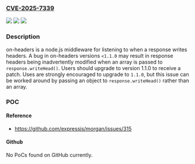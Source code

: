### [CVE-2025-7339](https://cve.mitre.org/cgi-bin/cvename.cgi?name=CVE-2025-7339)
![](https://img.shields.io/static/v1?label=Product&message=on-headers&color=blue)
![](https://img.shields.io/static/v1?label=Version&message=0%20&color=brightgreen)
![](https://img.shields.io/static/v1?label=Vulnerability&message=CWE-241&color=brightgreen)

### Description

on-headers is a node.js middleware for listening to when a response writes headers. A bug in on-headers versions `<1.1.0` may result in response headers being inadvertently modified when an array is passed to `response.writeHead()`. Users should upgrade to version 1.1.0 to receive a patch. Uses are strongly encouraged to upgrade to `1.1.0`, but this issue can be worked around by passing an object to `response.writeHead()` rather than an array.

### POC

#### Reference
- https://github.com/expressjs/morgan/issues/315

#### Github
No PoCs found on GitHub currently.


